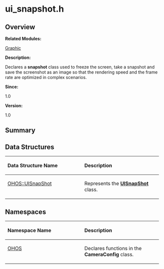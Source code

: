 # ui\_snapshot.h<a name="ZH-CN_TOPIC_0000001054652862"></a>

## **Overview**<a name="section1622216730113031"></a>

**Related Modules:**

[Graphic](Graphic.md)

**Description:**

Declares a  **snapshot**  class used to freeze the screen, take a snapshot and save the screenshot as an image so that the rendering speed and the frame rate are optimized in complex scenarios. 

**Since:**

1.0

**Version:**

1.0

## **Summary**<a name="section827728836113031"></a>

## Data Structures<a name="nested-classes"></a>

<table><thead align="left"><tr><th class="cellrowborder" valign="top" width="50%" id="mcps1.1.3.1.1"><p>Data Structure Name</p>
</th>
<th class="cellrowborder" valign="top" width="50%" id="mcps1.1.3.1.2"><p>Description</p>
</th>
</tr>
</thead>
<tbody><tr><td class="cellrowborder" valign="top" width="50%" headers="mcps1.1.3.1.1 "><p><a href="OHOS-UISnapShot.md">OHOS::UISnapShot</a></p>
</td>
<td class="cellrowborder" valign="top" width="50%" headers="mcps1.1.3.1.2 "><p>Represents the <strong><a href="OHOS-UISnapShot.md">UISnapShot</a></strong> class. </p>
</td>
</tr>
</tbody>
</table>

## Namespaces<a name="namespaces"></a>

<table><thead align="left"><tr><th class="cellrowborder" valign="top" width="50%" id="mcps1.1.3.1.1"><p>Namespace Name</p>
</th>
<th class="cellrowborder" valign="top" width="50%" id="mcps1.1.3.1.2"><p>Description</p>
</th>
</tr>
</thead>
<tbody><tr><td class="cellrowborder" valign="top" width="50%" headers="mcps1.1.3.1.1 "><p><a href="OHOS.md">OHOS</a></p>
</td>
<td class="cellrowborder" valign="top" width="50%" headers="mcps1.1.3.1.2 "><p>Declares functions in the <strong>CameraConfig</strong> class. </p>
</td>
</tr>
</tbody>
</table>

